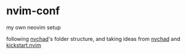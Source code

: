 # nvim-conf

my own neovim setup

following [nvchad](https://github.com/NvChad/NvChad)'s folder structure, and taking ideas from [nvchad](https://github.com/NvChad/NvChad) and [kickstart.nvim](https://github.com/nvim-lua/kickstart.nvim)



